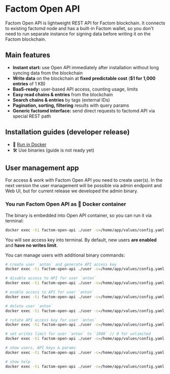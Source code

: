 # Factom Open API
Factom Open API is lightweight REST API for Factom blockchain. It connects to existing factomd node and has a built-in Factom wallet, so you don't need to run separate instance for signing data before writing it on the Factom blockchain.

## Main features
* **Instant start:** use Open API immediately after installation without long syncing data from the blockchain
* **Write data** on the blockchain at **fixed predictable cost** (**$1 for 1,000 entries** of 1 KB)
* **BaaS-ready:** user-based API access, counting usage, limits
* **Easy read chains & entries** from the blockchain
* **Search chains & entries** by tags (external IDs)
* **Pagination, sorting, filtering** results with query params
* **Generic factomd interface:** send direct requests to factomd API via special REST path

## Installation guides (developer release)
* 🐳 <a href="https://github.com/DeFacto-Team/Factom-Open-API/blob/master/guides/INSTALL_DOCKER.md">Run in Docker</a>
* 🛠 Use binaries (guide is not ready yet)

## User management app

For access & work with Factom Open API you need to create user(s).
In the next version the user management will be possible via admin endpoint and Web UI, but for current release we developed the admin binary.

### You run Factom Open API as 🐳 Docker container
The binary is embedded into Open API container, so you can run it via terminal:
```bash
docker exec -ti factom-open-api ./user -c=/home/app/values/config.yaml create anton
```
You will see access key into terminal.
By default, new users **are enabled** and **have no writes limit**.

You can manage users with additional binary commands:
```bash
# create user `anton` and generate API access key
docker exec -ti factom-open-api ./user -c=/home/app/values/config.yaml create anton

# disable access to API for user `anton`
docker exec -ti factom-open-api ./user -c=/home/app/values/config.yaml disable anton

# enable access to API for user `anton`
docker exec -ti factom-open-api ./user -c=/home/app/values/config.yaml enable anton

# delete user `anton`
docker exec -ti factom-open-api ./user -c=/home/app/values/config.yaml delete anton

# rotate API access key for user `anton`
docker exec -ti factom-open-api ./user -c=/home/app/values/config.yaml rotate-key anton

# set writes limit for user `anton` to `1000` // 0 for unlimited
docker exec -ti factom-open-api ./user -c=/home/app/values/config.yaml set-limit anton 1000

# show users, API keys & params
docker exec -ti factom-open-api ./user -c=/home/app/values/config.yaml ls

# show help
docker exec -ti factom-open-api ./user -c=/home/app/values/config.yaml help
```
